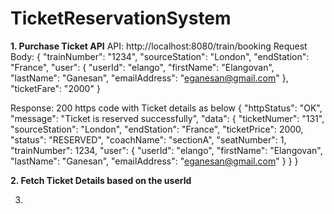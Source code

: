 # TicketReservationSystem

**1. Purchase Ticket API**
API: http://localhost:8080/train/booking
Request Body:
{
    "trainNumber": "1234",
    "sourceStation": "London",
    "endStation": "France",
    "user": {
        "userId": "elango",
        "firstName": "Elangovan",
        "lastName": "Ganesan",
        "emailAddress": "eganesan@gmail.com"
    },
    "ticketFare": "2000"
}

Response: 200 https code with Ticket details as below
{
    "httpStatus": "OK",
    "message": "Ticket is reserved successfully",
    "data": {
        "ticketNumer": "131",
        "sourceStation": "London",
        "endStation": "France",
        "ticketPrice": 2000,
        "status": "RESERVED",
        "coachName": "sectionA",
        "seatNumber": 1,
        "trainNumber": 1234,
        "user": {
            "userId": "elango",
            "firstName": "Elangovan",
            "lastName": "Ganesan",
            "emailAddress": "eganesan@gmail.com"
        }
    }
}


**2. Fetch Ticket Details based on the userId**

3. 
